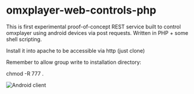 omxplayer-web-controls-php
==========================
This is first experimental proof-of-concept REST service built to control omxplayer using android devices via post requests.
Written in PHP + some shell scripting.

Install it into apache to be accessible via http (just clone)

Remember to allow group write to installation directory:

chmod -R 777 .

![Android client](https://github.com/mgalushka/omxplayer-remote-android)
